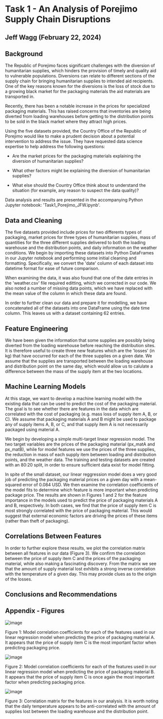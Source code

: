 # Task 1 - An Analysis of Porejimo Supply Chain Disruptions
## Jeff Wagg (February 22, 2024)

## Background

The Republic of Porejimo faces significant challenges with the diversion of humanitarian supplies, which hinders the provision of timely and quality aid to vulnerable populations. Diversions can relate to different sections of the supply chain for bringing humanitarian supplies to intended aid recipients. One of the key reasons known for the diversions is the loss of stock due to a growing black market for the packaging materials the aid materials are transported in.

Recently, there has been a notable increase in the prices for specialized packaging materials. This has raised concerns that inventories are being diverted from loading warehouses before getting to the distribution points to be sold in the black market where they attract high prices.

Using the five datasets provided, the Country Office of the Republic of Porejimo would like to make a prudent decision about a potential intervention to address the issue. They have requested data science expertise to help address the following questions:

- Are the market prices for the packaging materials explaining the diversion of humanitarian supplies?

- What other factors might be explaining the diversion of humanitarian supplies?

- What else should the Country Office think about to understand the situation (for example, any reason to suspect the data quality)?

Data analysis and results are presented in the accompanying Python Jupyter notebook: 'Task1_Porejimo_JFW.ipynb'. 

## Data and Cleaning

The five datasets provided include prices for two differents types of packaging, market prices for three types of humanitarian supplies, mass of quantities for the three different supplies delivered to both the loading warehouse and the distribution points, and daily information on the weather conditions. We begin by importing these datasets into Python DataFrames in our Jupyter notebook and performing some initial cleaning and formatting. Specifically, we convert the 'date' column of each dataset into datetime format for ease of future comparison. 

When examining the data, it was also found that one of the date entries in the 'weather.csv' file required editting, which we corrected in our code. We also noted a number of missing data points, which we have replaced with the mean value of the column in which these data are found. 

In order to further clean our data and prepare it for modelling, we have concatenated all of the datasets into one DataFrame using the date time column. This leaves us with a dataset containing 62 entries. 

## Feature Engineering

We have been given the information that some supplies are possibly being diverted from the loading warehouse before reaching the distribution sites. It is therefore useful to create three new features which are the 'losses' (in kg) that have occurred for each of the three supplies on a given date. We assume that the supplies are transported between the loading warehouse and distribution point on the same day, which would allow us to calulate a difference between the mass of the supply item at the two locations. 

## Machine Learning Models

At this stage, we want to develop a machine learning model with the existing data that can be used to predict the cost of the packaging material. The goal is to see whether there are features in the data which are correlated with the cost of packaging (e.g. mass loss of supply item A, B, or C). We assume that packaging materials A and B might be used to package any of supply items A, B, or C, and that supply item A is not necessarily packaged using material A.   

We begin by developing a simple multi-target linear regression model. The two target variables are the prices of the packaging material (px_matA and px_matB), while for model features we use the prices of the three supplies, the reduction in mass of each supply item between loading and distribution points, and the weather data. The training and testing datasets are created with an 80:20 split, in order to ensure sufficient data exist for model fitting.  

In spite of the small dataset, our linear reggression model does a very good job of predicting the packaging material prices on a given day with a mean-squared error of 0.084 USD. We then examine the correlation coefficients of the model fits to determine which feature is more important when predicting package price. The results are shown in Figures 1 and 2 for the feature importance in the models used to predict the price of packaging materials A and B, respectively. In both cases, we find that the price of supply item C is most strongly correlated with the price of packaging material. This would suggest that external economic factors are driving the prices of these items (rather than theft of packaging). 

## Correlations Between Features

In order to further explore these results, we plot the correlation matrix between all features in our data (Figure 3). We confirm the correlation between the price of supply item C and the prices of the packaging material, while also making a fascinating discovery. From the matrix we see that the amount of supply material lost exhibits a strong inverse correlation with the temperature of a given day. This may provide clues as to the origin of the losses. 

## Conclusions and Recommendations

## Appendix - Figures

![image](https://github.com/waggjeff/UNICEF/assets/33003589/f75ef78b-8ad4-4df2-9f73-88c75ea8830a)

Figure 1: Model correlation coefficients for each of the features used in our linear regression model when predicting the price of packaging material A. It appears that the price of supply item C is the most important factor when predicting packaging price. 

![image](https://github.com/waggjeff/UNICEF/assets/33003589/a19f679b-6870-4576-8167-0a09f729644d)

Figure 2: Model correlation coefficients for each of the features used in our linear regression model when predicting the price of packaging material B. It appears that the price of supply item C is once again the most important factor when predicting packaging price. 

![image](https://github.com/waggjeff/UNICEF/assets/33003589/404e1968-66cf-434b-87f6-bdae552386ba)

Figure 3: Correlation matrix for the features in our analysis. It is worth noting that the daily temperature appears to be anti-correlated with the amount of supplies lost between the loading warehouse and the distribution point. 
